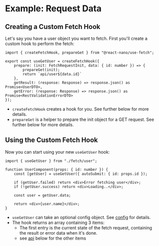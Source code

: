 # Example: Request Data

## Creating a Custom Fetch Hook

Let's say you have a user object you want to fetch. First you'll create a custom hook to perform the fetch:

```tsx
import { createFetchHook, prepareGet } from "@react-nano/use-fetch";

export const useGetUser = createFetchHook({
    prepare: (init: FetchRequestInit, data: { id: number }) => {
        prepareGet(init);
        return `api/user${data.id}`
    },
    getResult: (response: Response) => response.json() as Promise<UserDTO>,
    getError: (response: Response) => response.json() as Promise<RestValidationErrorDTO>
});
```

- `createFetchHook` creates a hook for you. See further below for more details.
- `prepareGet` is a helper to prepare the init object for a GET request. See further below for more details.


## Using the Custom Fetch Hook

Now you can start using your new `useGetUser` hook:

```tsx
import { useGetUser } from "./fetch/user";

function UserComponent(props: { id: number }) {
    const [getUser] = useGetUser({ autoSubmit: { id: props.id });

    if (getUser.failed) return <div>Error fetching user</div>;
    if (!getUser.success) return <div>Loading..</div>;

    const user = getUser.data;

    return <div>{user.name}</div>;
}
```

- `useGetUser` can take an optional config object. See [config](./config.md) for details.
- The hook returns an array containing 3 items:
  - The first entry is the current state of the fetch request, containing the result or error data when it's done.
  - see [api](./api.md) below for the other items
